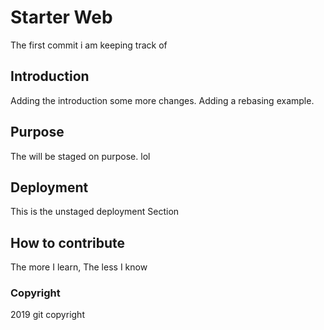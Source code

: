 # Starter Web
The first commit i am keeping 
track of

## Introduction
Adding the introduction some
more changes.  Adding a rebasing example.

## Purpose
The will be staged
on purpose. lol

## Deployment
This is the unstaged deployment
Section

## How to contribute
The more I learn, 
The less I know

### Copyright
2019 git copyright